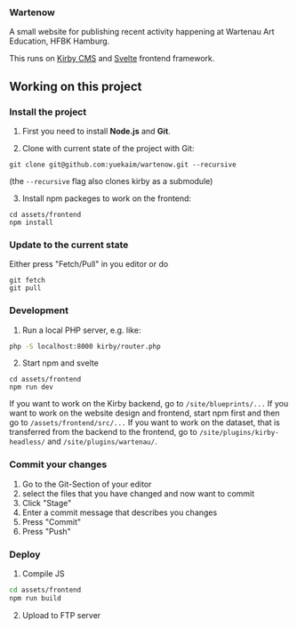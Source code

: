 ### Wartenow

A small website for publishing recent activity happening at Wartenau Art Education, HFBK Hamburg.

This runs on [Kirby CMS](https://getkirby.com/docs/reference) and [Svelte](https://svelte.dev/docs) frontend framework.

## Working on this project

### Install the project

1. First you need to install **Node.js** and **Git**.

2. Clone with current state of the project with Git:
```
git clone git@github.com:yuekaim/wartenow.git --recursive
```
(the `--recursive` flag also clones kirby as a submodule)

3. Install npm packeges to work on the frontend:
```
cd assets/frontend
npm install
```

### Update to the current state
Either press "Fetch/Pull" in you editor or do
```
git fetch
git pull
```

### Development

1. Run a local PHP server, e.g. like:
```bash
php -S localhost:8000 kirby/router.php
```

2. Start npm and svelte
```
cd assets/frontend
npm run dev
```

If you want to work on the Kirby backend, go to `/site/blueprints/...`
If you want to work on the website design and frontend, start npm first and then go to `/assets/frontend/src/...`
If you want to work on the dataset, that is transferred from the backend to the frontend, go to `/site/plugins/kirby-headless/` and `/site/plugins/wartenau/`.

### Commit your changes
1. Go to the Git-Section of your editor
2. select the files that you have changed and now want to commit
3. Click "Stage"
4. Enter a commit message that describes you changes
5. Press "Commit"
6. Press "Push"

### Deploy

1. Compile JS
```bash
cd assets/frontend
npm run build
```

2. Upload to FTP server
